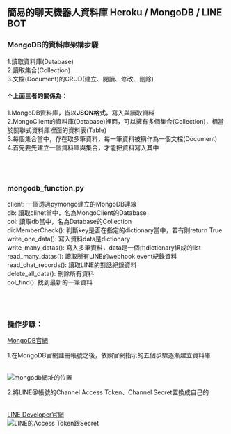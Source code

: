 ## 簡易的聊天機器人資料庫 Heroku / MongoDB / LINE BOT

### MongoDB的資料庫架構步驟<br>
1.讀取資料庫(Database)<br>
2.讀取集合(Collection)<br>
3.文檔(Document)的CRUD(建立、閱讀、修改、刪除)<br>
#### **↑上面三者的關係為：**<br>

1.MongoDB資料庫，皆以**JSON格式**，寫入與讀取資料<br>
2.MongoClient的資料庫(Database)裡面，可以擁有多個集合(Collection)，相當於關聯式資料庫裡面的資料表(Table)<br>
3.每個集合當中，存在取多筆資料，每一筆資料被稱作為一個文檔(Document)<br>
4.首先要先建立一個資料庫與集合，才能把資料寫入其中<br>
<br><br><br>

### mongodb_function.py<br>
client: 一個透過pymongo建立的MongoDB連線<br>
db: 讀取clinet當中，名為MongoClient的Database<br>
col: 讀取db當中，名為Database的Collection<br>
dicMemberCheck(): 判斷key是否在指定的dictionary當中，若有則return True<br>
write_one_data(): 寫入資料data是dictionary<br>
write_many_datas(): 寫入多筆資料，data是一個由dictionary組成的list<br>
read_many_datas(): 讀取所有LINE的webhook event紀錄資料<br>
read_chat_records(): 讀取LINE的對話紀錄資料<br>
delete_all_data(): 刪除所有資料<br>
col_find(): 找到最新的一筆資料<br>
<br><br><br>

### 操作步驟：<br>
[MongoDB官網](https://www.mongodb.com/)<br>

1.在MongoDB官網註冊帳號之後，依照官網指示的五個步驟逐漸建立資料庫<br>
<br>


![mongodb網址的位置](https://i.imgur.com/HLCk99r.png)<br>

2.將LINE@帳號的Channel Access Token、Channel Secret置換成自己的<br>
<br>

[LINE Developer官網](https://developers.line.biz/)<br>
![LINE的Access Token跟Secret](https://i.imgur.com/6QmQNpe.png)
